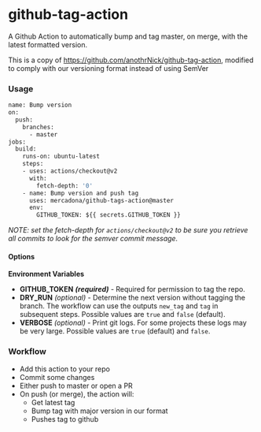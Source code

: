 # github-tag-action

A Github Action to automatically bump and tag master, on merge, with the latest formatted version.

This is a copy of https://github.com/anothrNick/github-tag-action, modified to comply with our versioning format instead of using SemVer

### Usage

```Dockerfile
name: Bump version
on:
  push:
    branches:
      - master
jobs:
  build:
    runs-on: ubuntu-latest
    steps:
    - uses: actions/checkout@v2
      with:
        fetch-depth: '0'
    - name: Bump version and push tag
      uses: mercadona/github-tags-action@master
      env:
        GITHUB_TOKEN: ${{ secrets.GITHUB_TOKEN }}
```

_NOTE: set the fetch-depth for `actions/checkout@v2` to be sure you retrieve all commits to look for the semver commit message._

#### Options

**Environment Variables**

* **GITHUB_TOKEN** ***(required)*** - Required for permission to tag the repo.
* **DRY_RUN** *(optional)* - Determine the next version without tagging the branch. The workflow can use the outputs `new_tag` and `tag` in subsequent steps. Possible values are ```true``` and ```false``` (default).
* **VERBOSE** *(optional)* - Print git logs. For some projects these logs may be very large. Possible values are ```true``` (default) and ```false```.

### Workflow

* Add this action to your repo
* Commit some changes
* Either push to master or open a PR
* On push (or merge), the action will:
  * Get latest tag
  * Bump tag with major version in our format
  * Pushes tag to github
